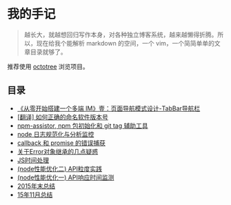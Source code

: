 # 我的手记
> 越长大，就越想回归写作本身，对各种独立博客系统，越来越懒得折腾。所以，现在给我个能解析 markdown 的空间，一个 vim，一个简简单单的文章目录就够了。  

推荐使用 [octotree](https://github.com/buunguyen/octotree) 浏览项目。

## 目录
<!-- index -->
<ul>
  <li><a href="https://github.com/plusmancn/plusmancn.github.com/blob/master/2017/B2-rn-navigator-model.md">《从零开始搭建一个多端 IM》壹：页面导航模式设计-TabBar导航栏</a></li>
  <li><a href="https://github.com/plusmancn/plusmancn.github.com/blob/master/2016/B1-note-semver.md">[翻译] 如何正确的命名软件版本号</a></li>
  <li><a href="https://github.com/plusmancn/plusmancn.github.com/blob/master/2016/A9-npm-assistor.md">npm-assistor, npm 包初始化和 git tag 辅助工具</a></li>
  <li><a href="https://github.com/plusmancn/plusmancn.github.com/blob/master/2016/A8-log-elk.md">node 日志规范化与分析监控</a></li>
  <li><a href="https://github.com/plusmancn/plusmancn.github.com/blob/master/2016/A7-error-catch.md">callback 和 promise 的错误捕获</a></li>
  <li><a href="https://github.com/plusmancn/plusmancn.github.com/blob/master/2016/A6-prototype-chain.md">关于Error对象继承的几点疑惑</a></li>
  <li><a href="https://github.com/plusmancn/plusmancn.github.com/blob/master/2016/A5-JS时间处理.md">JS时间处理</a></li>
  <li><a href="https://github.com/plusmancn/plusmancn.github.com/blob/master/2016/A4-mini-unit.md">(node性能优化二) API粒度实践</a></li>
  <li><a href="https://github.com/plusmancn/plusmancn.github.com/blob/master/2016/A3-node性能优化-API响应时间监测.md">(node性能优化一) API响应时间监测</a></li>
  <li><a href="https://github.com/plusmancn/plusmancn.github.com/blob/master/2016/A2-2015年总结.md">2015年末总结</a></li>
  <li><a href="https://github.com/plusmancn/plusmancn.github.com/blob/master/2016/A1-15年11月总结.md">15年11月总结</a></li>
</ul>
<!-- indexEnd -->
